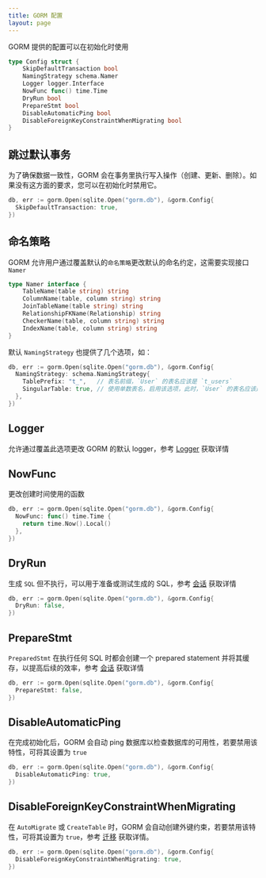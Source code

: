 ```yaml
---
title: GORM 配置
layout: page
---
```


GORM 提供的配置可以在初始化时使用

```go
type Config struct {
    SkipDefaultTransaction bool
    NamingStrategy schema.Namer
    Logger logger.Interface
    NowFunc func() time.Time
    DryRun bool
    PrepareStmt bool
    DisableAutomaticPing bool
    DisableForeignKeyConstraintWhenMigrating bool
}
```

## 跳过默认事务

为了确保数据一致性，GORM 会在事务里执行写入操作（创建、更新、删除）。如果没有这方面的要求，您可以在初始化时禁用它。

```go
db, err := gorm.Open(sqlite.Open("gorm.db"), &gorm.Config{
  SkipDefaultTransaction: true,
})
```

## 命名策略

GORM 允许用户通过覆盖默认的`命名策略`更改默认的命名约定，这需要实现接口 `Namer`

```go
type Namer interface {
    TableName(table string) string
    ColumnName(table, column string) string
    JoinTableName(table string) string
    RelationshipFKName(Relationship) string
    CheckerName(table, column string) string
    IndexName(table, column string) string
}
```

默认 `NamingStrategy` 也提供了几个选项，如：

```go
db, err := gorm.Open(sqlite.Open("gorm.db"), &gorm.Config{
  NamingStrategy: schema.NamingStrategy{
    TablePrefix: "t_",   // 表名前缀，`User` 的表名应该是 `t_users`
    SingularTable: true, // 使用单数表名，启用该选项，此时，`User` 的表名应该是 `t_user`
  },
})
```

## Logger

允许通过覆盖此选项更改 GORM 的默认 logger，参考 [Logger](logger.html) 获取详情

## NowFunc

更改创建时间使用的函数

```go
db, err := gorm.Open(sqlite.Open("gorm.db"), &gorm.Config{
  NowFunc: func() time.Time {
    return time.Now().Local()
  },
})
```

## DryRun

生成 `SQL` 但不执行，可以用于准备或测试生成的 SQL，参考 [会话](session.html) 获取详情

```go
db, err := gorm.Open(sqlite.Open("gorm.db"), &gorm.Config{
  DryRun: false,
})
```

## PrepareStmt

`PreparedStmt` 在执行任何 SQL 时都会创建一个 prepared statement 并将其缓存，以提高后续的效率，参考 [会话](session.html) 获取详情

```go
db, err := gorm.Open(sqlite.Open("gorm.db"), &gorm.Config{
  PrepareStmt: false,
})
```

## DisableAutomaticPing

在完成初始化后，GORM 会自动 ping 数据库以检查数据库的可用性，若要禁用该特性，可将其设置为 `true`

```go
db, err := gorm.Open(sqlite.Open("gorm.db"), &gorm.Config{
  DisableAutomaticPing: true,
})
```

## DisableForeignKeyConstraintWhenMigrating

在 `AutoMigrate` 或 `CreateTable` 时，GORM 会自动创建外键约束，若要禁用该特性，可将其设置为 `true`，参考 [迁移](migration.html) 获取详情。

```go
db, err := gorm.Open(sqlite.Open("gorm.db"), &gorm.Config{
  DisableForeignKeyConstraintWhenMigrating: true,
})
```
